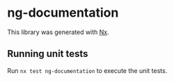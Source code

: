 # ng-documentation

This library was generated with [Nx](https://nx.dev).

## Running unit tests

Run `nx test ng-documentation` to execute the unit tests.
